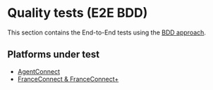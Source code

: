 # Quality tests (E2E BDD)

This section contains the End-to-End tests using the [BDD approach](https://en.wikipedia.org/wiki/Behavior-driven_development).

## Platforms under test

- [AgentConnect](../fca/README.md)
- [FranceConnect & FranceConnect+](../fcp/README.md)
